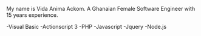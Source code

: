 
My name is Vida Anima Ackom. A Ghanaian Female Software Engineer with 15 years experience.

-Visual Basic
-Actionscript 3
-PHP
-Javascript
-Jquery
-Node.js

